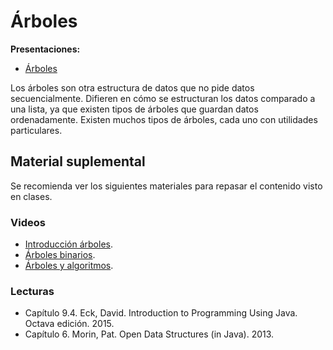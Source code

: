 # Árboles

**Presentaciones:**

- [Árboles](https://github.com/sivanahamer/programacion-1/blob/main/12-Arboles/pres/16-Arboles.pdf)

Los árboles son otra estructura de datos que no pide datos secuencialmente. Difieren en cómo se estructuran los datos comparado a una lista, ya que existen tipos de árboles que guardan datos ordenadamente. Existen muchos tipos de árboles, cada uno con utilidades particulares.

## Material suplemental

Se recomienda ver los siguientes materiales para repasar el contenido visto en clases.

### Videos

- [Introducción árboles](https://www.youtube.com/watch?v=qH6yxkw0u78&list=PL2_aWCzGMAwI3W_JlcBbtYTwiQSsOTa6P&index=25).
- [Árboles binarios](https://www.youtube.com/watch?v=H5JubkIy_p8).
- [Árboles y algoritmos](https://www.youtube.com/watch?v=oSWTXtMglKE).

### Lecturas

- Capítulo 9.4. Eck, David. Introduction to Programming Using Java. Octava edición. 2015.
- Capítulo 6. Morin, Pat. Open Data Structures (in Java). 2013.
